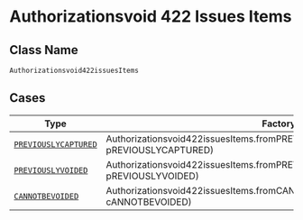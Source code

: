 
# Authorizationsvoid 422 Issues Items

## Class Name

`Authorizationsvoid422issuesItems`

## Cases

| Type | Factory Method |
|  --- | --- |
| [`PREVIOUSLYCAPTURED`](../../../doc/models/previouslycaptured.md) | Authorizationsvoid422issuesItems.fromPREVIOUSLYCAPTURED(PREVIOUSLYCAPTURED pREVIOUSLYCAPTURED) |
| [`PREVIOUSLYVOIDED`](../../../doc/models/previouslyvoided.md) | Authorizationsvoid422issuesItems.fromPREVIOUSLYVOIDED(PREVIOUSLYVOIDED pREVIOUSLYVOIDED) |
| [`CANNOTBEVOIDED`](../../../doc/models/cannotbevoided.md) | Authorizationsvoid422issuesItems.fromCANNOTBEVOIDED(CANNOTBEVOIDED cANNOTBEVOIDED) |

